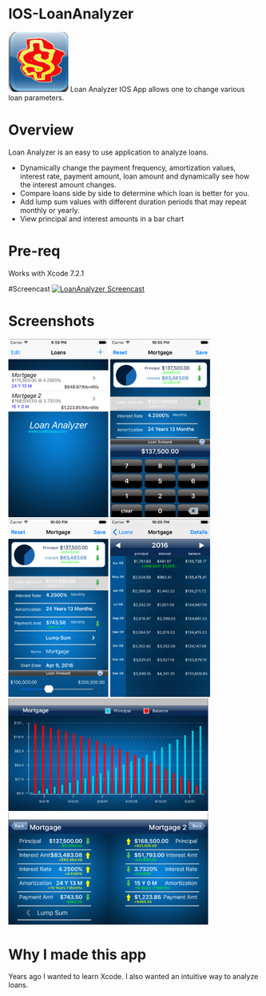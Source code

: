 # IOS-LoanAnalyzer
![loan analyzer logo](https://github.com/sleeloy99/IOS-LoanAnalyzer/blob/master/LoanAnalyzer/loananalyzerIcon%402x.png "LoanAnalyzer")   Loan Analyzer IOS App allows one to change various loan parameters.

# Overview
Loan Analyzer is an easy to use application to analyze loans.
* Dynamically change the payment frequency, amortization values, interest rate, payment amount, loan amount and dynamically see how the interest amount changes.
* Compare loans side by side to determine which loan is better for you.
* Add lump sum values with different duration periods that may repeat monthly or yearly.
* View principal and interest amounts in a bar chart

# Pre-req
Works with Xcode 7.2.1

#Screencast
[![LoanAnalyzer Screencast](https://i.ytimg.com/vi/k0LpajkDXao/1.jpg?time=1460324519839)](https://youtu.be/k0LpajkDXao "Loan Analyzer Screencast")


# Screenshots
<img src="https://github.com/sleeloy99/IOS-LoanAnalyzer/blob/master/Screenshots/mainpage.png" width="200">
<img src="https://github.com/sleeloy99/IOS-LoanAnalyzer/blob/master/Screenshots/loandetailcalc.png" width="200">
<img src="https://github.com/sleeloy99/IOS-LoanAnalyzer/blob/master/Screenshots/loandetailupdate.png" width="200">
<img src="https://github.com/sleeloy99/IOS-LoanAnalyzer/blob/master/Screenshots/schedule.png" width="200">
<img src="https://github.com/sleeloy99/IOS-LoanAnalyzer/blob/master/Screenshots/barchart.png" width="400">
<img src="https://github.com/sleeloy99/IOS-LoanAnalyzer/blob/master/Screenshots/loancompare.png" width="400">

# Why I made this app
Years ago I wanted to learn Xcode.  I also wanted an intuitive way to analyze loans.



